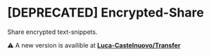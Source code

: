 # [DEPRECATED] Encrypted-Share
Share encrypted text-snippets.

 ⚠️ A new version is availible at **[Luca-Castelnuovo/Transfer](https://github.com/Luca-Castelnuovo/Transfer)**
